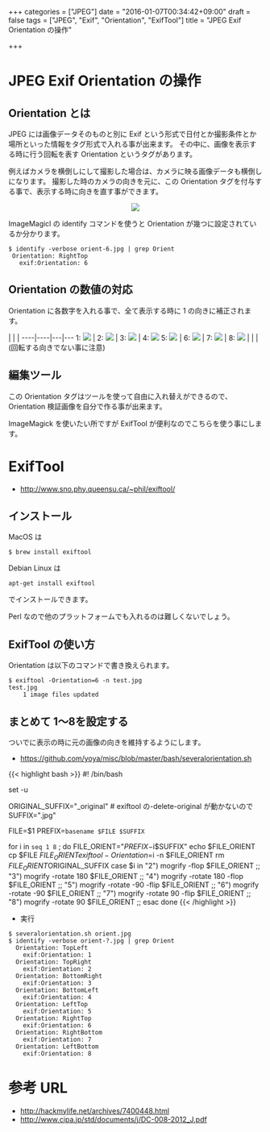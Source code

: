 +++
categories = ["JPEG"]
date = "2016-01-07T00:34:42+09:00"
draft = false
tags = ["JPEG", "Exif", "Orientation", "ExifTool"]
title = "JPEG Exif Orientation の操作"

+++

# JPEG Exif Orientation の操作

## Orientation とは

JPEG には画像データそのものと別に Exif という形式で日付とか撮影条件とか場所といった情報をタグ形式で入れる事が出来ます。
その中に、画像を表示する時に行う回転を表す Orientation というタグがあります。

例えばカメラを横倒しにして撮影した場合は、カメラに映る画像データも横倒しになります。
撮影した時のカメラの向きを元に、この Orientation タグを付与する事で、表示する時に向きを直す事ができます。
<center> <img src="/2016/01/07/digicame.png" /> </center>

ImageMagicl の identify コマンドを使うと Orientation が幾つに設定されているか分かります。

```
$ identify -verbose orient-6.jpg | grep Orient
 Orientation: RightTop
   exif:Orientation: 6
```

## Orientation の数値の対応

Orientation に各数字を入れる事で、全て表示する時に 1 の向きに補正されます。

 | | | 
----|----|---|---
1: <img src="/2016/01/07/orient-1-strip.jpg" /> | 2: <img src="/2016/01/07/orient-2-strip.jpg" />  | 3: <img src="/2016/01/07/orient-3-strip.jpg" />  | 4: <img src="/2016/01/07/orient-4-strip.jpg" /> 
5: <img src="/2016/01/07/orient-5-strip.jpg" /> | 6: <img src="/2016/01/07/orient-6-strip.jpg" />  | 7: <img src="/2016/01/07/orient-7-strip.jpg" />  | 8: <img src="/2016/01/07/orient-8-strip.jpg" /> 
 | | | 
(回転する向きでない事に注意)

## 編集ツール

この Orientation タグはツールを使って自由に入れ替えができるので、Orientation 検証画像を自分で作る事が出来ます。

ImageMagick を使いたい所ですが ExifTool が便利なのでこちらを使う事にします。

# ExifTool

 * http://www.sno.phy.queensu.ca/~phil/exiftool/

## インストール

MacOS は
```
$ brew install exiftool
```
Debian Linux は
```
apt-get install exiftool
```
でインストールできます。

Perl なので他のプラットフォームでも入れるのは難しくないでしょう。

## ExifTool の使い方

Orientation は以下のコマンドで書き換えられます。

```
$ exiftool -Orientation=6 -n test.jpg
test.jpg
    1 image files updated
```

## まとめて 1〜8を設定する

ついでに表示の時に元の画像の向きを維持するようにします。

* https://github.com/yoya/misc/blob/master/bash/severalorientation.sh

{{< highlight bash >}}
#! /bin/bash

set -u

ORIGINAL_SUFFIX="_original" # exiftool の-delete-original が動かないので
SUFFIX=".jpg"

FILE=$1
PREFIX=`basename $FILE $SUFFIX`

for i in `seq 1 8` ;
do
  FILE_ORIENT="$PREFIX-$i$SUFFIX"
  echo $FILE_ORIENT
  cp $FILE $FILE_ORIENT
  exiftool -Orientation=$i -n $FILE_ORIENT
  rm $FILE_ORIENT$ORIGINAL_SUFFIX
  case $i in
    "2") mogrify             -flop $FILE_ORIENT ;;
    "3") mogrify -rotate 180       $FILE_ORIENT ;;
    "4") mogrify -rotate 180 -flop $FILE_ORIENT ;;
    "5") mogrify -rotate -90 -flip $FILE_ORIENT ;;
    "6") mogrify -rotate -90       $FILE_ORIENT ;;
    "7") mogrify -rotate  90 -flip $FILE_ORIENT ;;
    "8") mogrify -rotate  90       $FILE_ORIENT ;;
  esac
done
{{< /highlight >}}

 * 実行

```
$ severalorientation.sh orient.jpg
$ identify -verbose orient-?.jpg | grep Orient
  Orientation: TopLeft
    exif:Orientation: 1
  Orientation: TopRight
    exif:Orientation: 2
  Orientation: BottomRight
    exif:Orientation: 3
  Orientation: BottomLeft
    exif:Orientation: 4
  Orientation: LeftTop
    exif:Orientation: 5
  Orientation: RightTop
    exif:Orientation: 6
  Orientation: RightBottom
    exif:Orientation: 7
  Orientation: LeftBottom
    exif:Orientation: 8
```

# 参考 URL

* http://hackmylife.net/archives/7400448.html
* http://www.cipa.jp/std/documents/j/DC-008-2012_J.pdf

